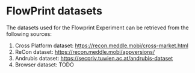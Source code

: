 # FlowPrint datasets
The datasets used for the Flowprint Experiment can be retrieved from the following sources:
 1. Cross Platform dataset: https://recon.meddle.mobi/cross-market.html
 2. ReCon dataset: https://recon.meddle.mobi/appversions/
 3. Andrubis dataset: https://secpriv.tuwien.ac.at/andrubis-dataset
 4. Browser dataset: TODO
